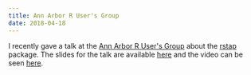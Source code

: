 ```yaml
---
title: Ann Arbor R User's Group
date: 2018-04-18
---
```


I recently gave a talk at the [Ann Arbor R User's Group](https://www.meetup.com/Ann-Arbor-R-User-Group/) about the [rstap](https://biostatistics4socialimpact.github.io/rstap/) package.
The slides for the talk are available [here](https://drive.google.com/file/d/13ZOZ9Y9hbSyxFMb2zEesTAsJ46yvGCxP/view?usp=sharing) and the video can be seen [here](https://www.periscope.tv/w/1ypKdvRdkDvJW).
